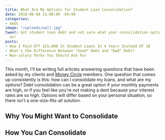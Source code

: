 ```yaml
---
title: What Are My Options for Student Loan Consolidation?
date: 2018-06-04 11:00:00 -04:00
categories:
- debt
image: "/uploads/wall.jpg"
tweet: Got student loan debt and not sure what your consolidation options are? Read
  on!
posts:
- How I Paid Off $25,000 In Student Loans In 4 Years Instead Of 10
- What's the Difference Between "Good" Debt and "Bad" Debt?
- Non-salary Perks You Should Ask For
---
```


This month, I'll be writing full articles answering questions that have been asked by my clients and [Money Circle](http://www.maggiegermano.com/moneycircle) members. One question that comes up consistently is this: how can I consolidate my loans, and what are my options? Debt consolidation can be a great option if your monthly payments are high, or if you feel like you're not making a dent because your interest rates are so high. Options will differ based on your personal situation, so there isn't a one-size-fits-all solution. 

## Why You Might Want to Consolidate

## How You Can Consolidate